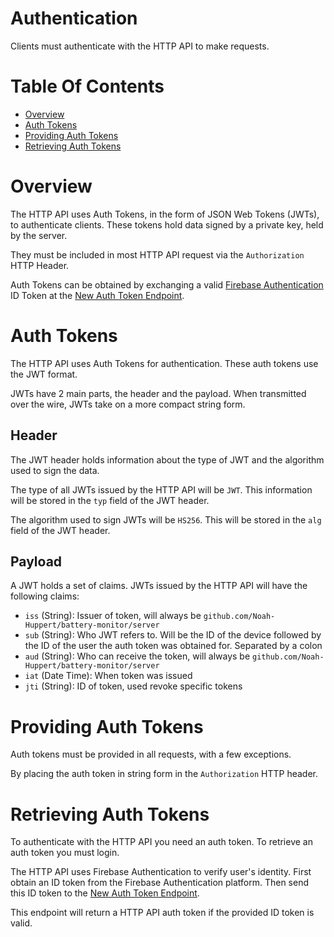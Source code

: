 # Authentication
Clients must authenticate with the HTTP API to make requests.

# Table Of Contents
- [Overview](#overview)
- [Auth Tokens](#auth-tokens)
- [Providing Auth Tokens](#providing-auth-tokens)
- [Retrieving Auth Tokens](#retrieving-auth-tokens)

# Overview
The HTTP API uses Auth Tokens, in the form of JSON Web Tokens (JWTs), to 
authenticate clients. These tokens hold data signed by a private key, 
held by the server.  

They must be included in most HTTP API request via the `Authorization` HTTP 
Header.  

Auth Tokens can be obtained by exchanging a valid 
[Firebase Authentication](https://firebase.google.com/docs/auth/) ID Token at 
the [New Auth Token Endpoint](/server/docs/endpoints/auth/tokens.md#create).

# Auth Tokens
The HTTP API uses Auth Tokens for authentication. These auth tokens use the 
JWT format.  

JWTs have 2 main parts, the header and the payload. When transmitted over the 
wire, JWTs take on a more compact string form.

## Header
The JWT header holds information about the type of JWT and the algorithm used 
to sign the data.  

The type of all JWTs issued by the HTTP API will be `JWT`. This information 
will be stored in the `typ` field of the JWT header.  

The algorithm used to sign JWTs will be `HS256`. This will be stored in the 
`alg` field of the JWT header.  

## Payload
A JWT holds a set of claims. JWTs issued by the HTTP API will have the 
following claims:

- `iss` (String): Issuer of token, will always be 
                  `github.com/Noah-Huppert/battery-monitor/server`
- `sub` (String): Who JWT refers to. Will be the ID of the device followed by 
		  the ID of the user the auth token was obtained for. Separated 
		  by a colon
- `aud` (String): Who can receive the token, will always be 
                  `github.com/Noah-Huppert/battery-monitor/server`
- `iat` (Date Time): When token was issued
- `jti` (String): ID of token, used revoke specific tokens

# Providing Auth Tokens
Auth tokens must be provided in all requests, with a few exceptions.  

By placing the auth token in string form in the `Authorization` HTTP header.

# Retrieving Auth Tokens
To authenticate with the HTTP API you need an auth token. To retrieve an auth 
token you must login.  

The HTTP API uses Firebase Authentication to verify user's identity. First 
obtain an ID token from the Firebase Authentication platform. Then send this 
ID token to the [New Auth Token Endpoint](/server/docs/endpoints/auth/tokens.md#create).  

This endpoint will return a HTTP API auth token if the provided ID token is 
valid.  


